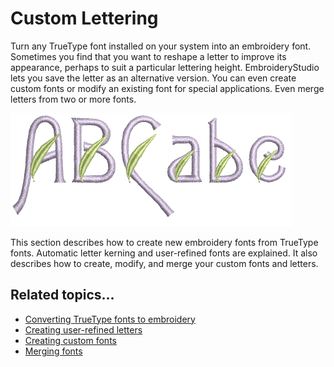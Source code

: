 # Custom Lettering

Turn any TrueType font installed on your system into an embroidery font. Sometimes you find that you want to reshape a letter to improve its appearance, perhaps to suit a particular lettering height. EmbroideryStudio lets you save the letter as an alternative version. You can even create custom fonts or modify an existing font for special applications. Even merge letters from two or more fonts.

![CustomAlphabets2.png](assets/CustomAlphabets2.png)

This section describes how to create new embroidery fonts from TrueType fonts. Automatic letter kerning and user-refined fonts are explained. It also describes how to create, modify, and merge your custom fonts and letters.

## Related topics...

- [Converting TrueType fonts to embroidery](Converting_TrueType_fonts_to_embroidery)
- [Creating user-refined letters](Creating_user-refined_letters)
- [Creating custom fonts](Creating_custom_fonts)
- [Merging fonts](Merging_fonts)
